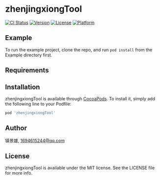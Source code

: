 # zhenjingxiongTool

[![CI Status](https://img.shields.io/travis/镇景雄/zhenjingxiongTool.svg?style=flat)](https://travis-ci.org/镇景雄/zhenjingxiongTool)
[![Version](https://img.shields.io/cocoapods/v/zhenjingxiongTool.svg?style=flat)](https://cocoapods.org/pods/zhenjingxiongTool)
[![License](https://img.shields.io/cocoapods/l/zhenjingxiongTool.svg?style=flat)](https://cocoapods.org/pods/zhenjingxiongTool)
[![Platform](https://img.shields.io/cocoapods/p/zhenjingxiongTool.svg?style=flat)](https://cocoapods.org/pods/zhenjingxiongTool)

## Example

To run the example project, clone the repo, and run `pod install` from the Example directory first.

## Requirements

## Installation

zhenjingxiongTool is available through [CocoaPods](https://cocoapods.org). To install
it, simply add the following line to your Podfile:

```ruby
pod 'zhenjingxiongTool'
```

## Author

镇景雄, 1694615244@qq.com

## License

zhenjingxiongTool is available under the MIT license. See the LICENSE file for more info.
